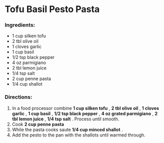 # Tofu Basil Pesto Pasta 

### Ingredients: 
* 1 cup silken tofu
* 2 tbl olive oil
* 1 cloves garlic
* 1 cup basil
* 1/2 tsp black pepper
* 4 oz parmigiano
* 2 tbl lemon juice
* 1/4 tsp salt
* 2 cup penne pasta
* 1/4 cup shallot

### Directions: 
1. In a food processor combine **1 cup silken tofu** , **2 tbl olive oil** , **1 cloves garlic** , **1 cup basil** , **1/2 tsp black pepper** , **4 oz grated parmigiano** , **2 tbl lemon juice** , **1/4 tsp salt** . Process until smooth. 
2. Cook **2 cup penne pasta** 
3. While the pasta cooks saute **1/4 cup minced shallot** . 
4. Add the pesto to the pan with the shallots until warmed through. 

